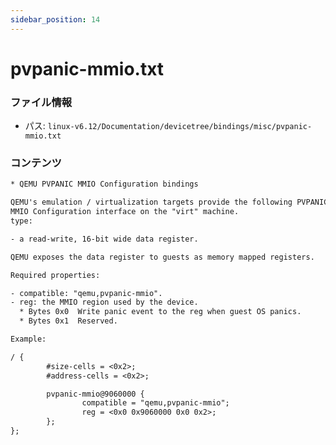 ```yaml
---
sidebar_position: 14
---
```

# pvpanic-mmio.txt

### ファイル情報

- パス: `linux-v6.12/Documentation/devicetree/bindings/misc/pvpanic-mmio.txt`

### コンテンツ

```txt
* QEMU PVPANIC MMIO Configuration bindings

QEMU's emulation / virtualization targets provide the following PVPANIC
MMIO Configuration interface on the "virt" machine.
type:

- a read-write, 16-bit wide data register.

QEMU exposes the data register to guests as memory mapped registers.

Required properties:

- compatible: "qemu,pvpanic-mmio".
- reg: the MMIO region used by the device.
  * Bytes 0x0  Write panic event to the reg when guest OS panics.
  * Bytes 0x1  Reserved.

Example:

/ {
        #size-cells = <0x2>;
        #address-cells = <0x2>;

        pvpanic-mmio@9060000 {
                compatible = "qemu,pvpanic-mmio";
                reg = <0x0 0x9060000 0x0 0x2>;
        };
};


```
